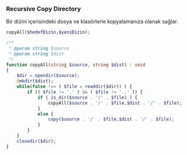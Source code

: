 ### Recursive Copy Directory

Bir dizini içerisindeki dosya ve klasörlerle kopyalamanıza olanak sağlar.

```php 
copyAll($hedefDizin,$yeniDizin);
```

```php 
/**
 * @param string $source
 * @param string $dist
 */
function copyAll(string $source, string $dist) : void
{
    $dir = opendir($source);
    @mkdir($dist);
    while(false !== ( $file = readdir($dir)) ) {
        if (( $file != '.' ) && ( $file != '..' )) {
            if ( is_dir($source . '/' . $file) ) {
                copyAll($source . '/' . $file,$dist . '/' . $file);
            }
            else {
                copy($source . '/' . $file,$dist . '/' . $file);
            }
        }
    }
    closedir($dir);
}
```